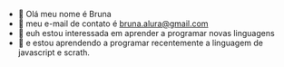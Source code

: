 - 👋 Olá meu nome é Bruna
- 👀 meu e-mail de contato é bruna.alura@gmail.com
- 🌱 euh estou interessada em aprender a programar novas linguagens
- 💞️ e estou aprendendo a programar recentemente a linguagem de javascript e scrath.


<!---
Bruninhagata/Bruninhagata is a ✨ special ✨ repository because its `README.md` (this file) appears on your GitHub profile.
You can click the Preview link to take a look at your changes.
--->
